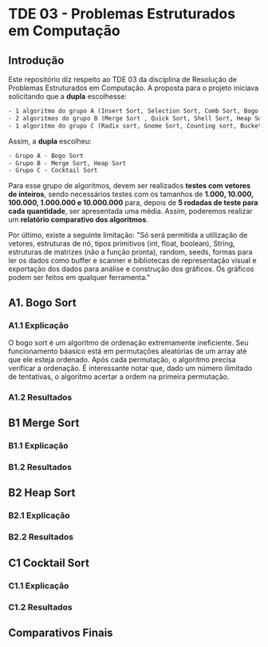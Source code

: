 # TDE 03 - Problemas Estruturados em Computação

## Introdução

Este repositório diz respeito ao TDE 03 da disciplina de Resolução de Problemas Estruturados em Computação. A proposta para o projeto iniciava solicitando que a **dupla** escolhesse:

```txt
- 1 algoritmo do grupo A (Insert Sort, Selection Sort, Comb Sort, Bogo Sort)
- 2 algoritmos do grupo B (Merge Sort , Quick Sort, Shell Sort, Heap Sort)
- 1 algoritmo do grupo C (Radix sort, Gnome Sort, Counting sort, Bucket sort, Cocktail sort , Timsort, Stooge Sort)
```

Assim, a **dupla** escolheu:

```txt
- Grupo A - Bogo Sort
- Grupo B - Merge Sort, Heap Sort
- Grupo C - Cocktail Sort
```

Para esse grupo de algoritmos, devem ser realizados **testes com vetores de inteiros**, sendo necessários testes com os tamanhos de **1.000, 10.000, 100.000, 1.000.000 e 10.000.000** para, depois de **5 rodadas de teste para cada quantidade**, ser apresentada uma média. Assim, poderemos realizar um **relatório comparativo dos algoritmos**.

Por último, existe a seguinte limitação: "Só será permitida a utilização de vetores, estruturas de nó, tipos primitivos (int, float, boolean), String, estruturas de matrizes (não a função pronta), random, seeds, formas para ler os dados como buffer e scanner e bibliotecas de representação visual e exportação dos dados para análise e construção dos gráficos. Os gráficos podem ser feitos em qualquer ferramenta."

## A1. Bogo Sort

### A1.1 Explicação

O bogo sort é um algoritmo de ordenação extremamente ineficiente. Seu funcionamento báasico está em permutações aleatórias de um array até que ele esteja ordenado. Após cada permutação, o algoritmo precisa verificar a ordenação. É interessante notar que, dado um número ilimitado de tentativas, o algoritmo acertar a ordem na primeira permutação. 

### A1.2 Resultados

## B1 Merge Sort

### B1.1 Explicação

### B1.2 Resultados

## B2 Heap Sort

### B2.1 Explicação

### B2.2 Resultados

## C1 Cocktail Sort

### C1.1 Explicação

### C1.2 Resultados

## Comparativos Finais
